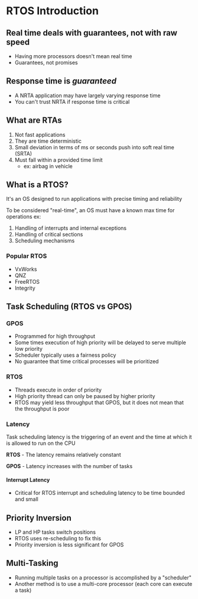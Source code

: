 # RTOS Introduction

## Real time deals with guarantees, not with raw speed

- Having more processors doesn't mean real time
- Guarantees, not promises

## Response time is _guaranteed_

- A NRTA application may have largely varying response time
- You can't trust NRTA if response time is critical

## What are RTAs

1. Not fast applications
2. They are time deterministic
3. Small deviation in terms of ms or seconds push into soft real time (SRTA)
4. Must fall within a provided time limit
   - ex: airbag in vehicle

## What is a RTOS?

It's an OS designed to run applications with precise timing and reliability

To be considered "real-time", an OS must have a known max time for operations ex:

1. Handling of interrupts and internal exceptions
2. Handling of critical sections
3. Scheduling mechanisms

### Popular RTOS

- VxWorks
- QNZ
- FreeRTOS
- Integrity

## Task Scheduling (RTOS vs GPOS)

### GPOS

- Programmed for high throughput
- Some times execution of high priority will be delayed to serve multiple low priority
- Scheduler typically uses a fairness policy
- No guarantee that time critical processes will be prioritized

### RTOS

- Threads execute in order of priority
- High priority thread can only be paused by higher priority
- RTOS may yield less throughput that GPOS, but it does not mean that the throughput is poor

### Latency

Task scheduling latency is the triggering of an event and the time at which it is allowed to run on the CPU

**RTOS** - The latency remains relatively constant

**GPOS** - Latency increases with the number of tasks

#### Interrupt Latency

- Critical for RTOS interrupt and scheduling latency to be time bounded and small

## Priority Inversion

- LP and HP tasks switch positions
- RTOS uses re-scheduling to fix this
- Priority inversion is less significant for GPOS

## Multi-Tasking

- Running multiple tasks on a processor is accomplished by a "scheduler"
- Another method is to use a multi-core processor (each core can execute a task)
